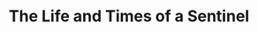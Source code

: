 ---
title:          The Life and Times of a Sentinel
slug:           tlatoas

names:
  chinese:      紫禁驚雷
  previous:     The Frightening Thunder of the Forbidden City
genre:          ancient
episodes:       26
broadcast:
  start:        2011-07-25
  end:          2011-08-26
producer:       Leung Choi-Yuen
starring:       Steven Ma, Kenneth Ma, Power Chan, <mark>Selena Lee</mark>, Natalie Tong, Elaine Yiu, Evergreen Mak, Ching Hor-Wai
synopsis:       Martial arts expert NIP DOR-PO (Steven Ma) joins the Imperial Guard in an attempt to speak up for the people. He is under the command of PRINCE YUE, FOOK-CHUEN (Kenneth Ma), whom he becomes very good friends with in the passing of time. Later, on Chuen’s recommendation, he becomes the personal guard of Chuen’s younger brother Emperor HONG HEI (Power Chan). Never has Po expected that the palace is a place so full of plotting and intrigue. Nor did he know that Chuen has long been harboring an earthshaking rebellious scheme. Po likes CHEUK CHI-YING (Selena Lee), but she soon gets involved in a power struggle amongst the imperial concubines. Surrounded by friends and foes, cheating and masking, Po finds himself being forced to fight in the dark on his own.
role:           lead

characters:
  -
    fullname:     Cheuk Chi-Ying
    altname:      Oi San Gok Loh · Duen Man
    age:          25
    identity:     Properietor of Bak Hei Tong Pharmacy
    appearance:   2-26
    personality:  Very ladylike and has a generous style of talking. Despite her young age, she’s already in charge of the family business on behalf of her father. Although she sometimes has a spoiled bratty temperament, but in fact she’s kind-hearted; she chooses what’s right and holds fast to it, she’s a sentimental and emotional person, and is very filial towards Sue Tong.
    background:   Born in a wealthy family, she’s the daughter of the extremely rich boss Cheuk Sue-Tong (Cheung Kwok-Keung) of the great pharmacy Bak Hei Tong. Due to the early death of her mother, Chi Ying is overly doted by Sue Tong, growing a big missy temperament. But in front of others, she’s very ladylike, well-educated and well-mannered, and later becomes in charge of the family business on behalf of her father.
    happenings:   Bak Hei Tong gets sealed as a result of the Hong Hei Dictionary incident. Chi Ying learns about Sue Tong’s identity and discovers that she is not his biological daughter. Sue Tong points out that Dor Po is an imperial bodyguard and hopes that Chi Ying can collect confidential information within the palace from Dor Po. Chi Ying struggles, but eventually agrees. Dor Po is kept in the dark about this. Chi Ying then goes to Seung Moon Lau to help out, the restaurant opened by Dor Po’s parents, seizing the chance to collect palace information from Dor Po. But the longer Chi Ying gets along with Dor Po, the more guilt she feels for making use of him.<br>Knowing that the fifth imperial uncle, Seung Ning (Tsui Wing), has been worrying about the missing Princess Duen Man, Hong Hei orders Dor Po to search for Duen Man. Chi Ying impersonates Duen Man and follows him to the palace. Hong Hei, Fuk Chuen, Seung Ning all treat her with warmth and affection, only Haau Jong (Ching Hor-Wai) still distrusts her, causing Chi Ying to advance gradually and consolidate at every step. Dor Po doesn’t know that Chi Ying has another purpose by entering the palace, he only feels that she’s quite indifferent towards him. He misunderstands that Chi Ying’s precious status as a princess has caused her to lose feelings for a lowly imperial guard. Chi Ying is saddened deep in her heart, but she cannot say the truth, she can only continue to restrain herself.<br>When Hong Hei goes on a trip to the South, he is attacked by an assassin, but the attack fails. Dor Po is ordered to investigate the assassination event thoroughly. Unexpectedly, he discovers that Chi Ying’s identity is indeed suspicious, he doesn’t know what to do. At this point, Haau Jong already sent people to arrest Chi Ying, she wants to test whether Chi Ying is the real Duen Man. Chi Ying only feels that great trouble is around the corner…
---